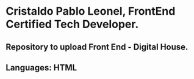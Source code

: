 # Cristaldo Pablo Leonel, FrontEnd Certified Tech Developer.
## Repository to upload Front End - Digital House.
## Languages: HTML